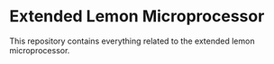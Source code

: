 # Extended Lemon Microprocessor

This repository contains everything related to
the extended lemon microprocessor.
